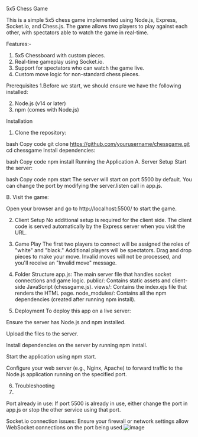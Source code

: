 5x5 Chess Game

This is a simple 5x5 chess game implemented using Node.js, Express, Socket.io, and Chess.js. The game allows two players to play against each other, with spectators able to watch the game in real-time.

Features:-
1. 5x5 Chessboard with custom pieces.
2. Real-time gameplay using Socket.io.
3. Support for spectators who can watch the game live.
4. Custom move logic for non-standard chess pieces.

Prerequisites
1.Before we start,  we should ensure we have the following installed:

2. Node.js (v14 or later)
3. npm (comes with Node.js)

Installation
1. Clone the repository:

bash
Copy code
git clone https://github.com/yourusername/chessgame.git
cd chessgame
Install dependencies:

bash
Copy code
npm install
Running the Application
A. Server Setup
Start the server:

bash
Copy code
npm start
The server will start on port 5500 by default. You can change the port by modifying the server.listen call in app.js.

B. Visit the game:

Open your browser and go to http://localhost:5500/ to start the game.

2. Client Setup
No additional setup is required for the client side. The client code is served automatically by the Express server when you visit the URL.

3. Game Play
The first two players to connect will be assigned the roles of "white" and "black."
Additional players will be spectators.
Drag and drop pieces to make your move. Invalid moves will not be processed, and you'll receive an "Invalid move" message.
4. Folder Structure
app.js: The main server file that handles socket connections and game logic.
public/: Contains static assets and client-side JavaScript (chessgame.js).
views/: Contains the index.ejs file that renders the HTML page.
node_modules/: Contains all the npm dependencies (created after running npm install).
5. Deployment
To deploy this app on a live server:

Ensure the server has Node.js and npm installed.

Upload the files to the server.

Install dependencies on the server by running npm install.


Start the application using npm start.

Configure your web server (e.g., Nginx, Apache) to forward traffic to the Node.js application running on the specified port.

6. Troubleshooting
7. 
Port already in use: If port 5500 is already in use, either change the port in app.js or stop the other service using that port.

Socket.io connection issues: Ensure your firewall or network settings allow WebSocket connections on the port being used.![image](https://github.com/user-attachments/assets/ea72e573-4abc-4d76-bc4c-cfc71dace2bb)





